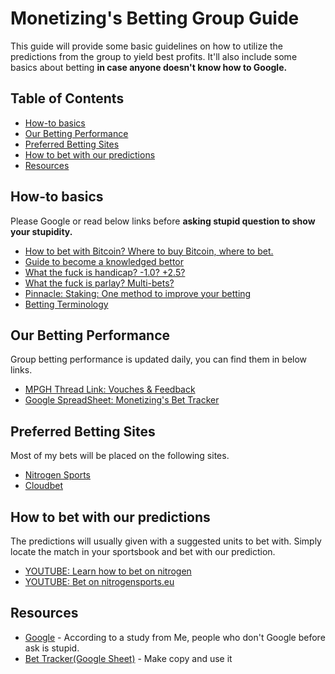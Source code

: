 # Monetizing's Betting Group Guide
This guide will provide some basic guidelines on how to utilize the predictions from the group to yield best profits. It'll also include some basics about betting **in case anyone doesn't know how to Google.**

## Table of Contents
- [How-to basics](#How-to-basics)
- [Our Betting Performance](#our-betting-performance)
- [Preferred Betting Sites](#preferred-betting-sites)
- [How to bet with our predictions](#How-to-bet-with-our-predictions)
- [Resources](#resources)

## How-to basics
Please Google or read below links before **asking stupid question to show your stupidity.**
- [How to bet with Bitcoin? Where to buy Bitcoin, where to bet.](http://www.bettingexpert.com/how-to/bet-with-bitcoins)
- [Guide to become a knowledged bettor](https://www.bettingexpert.com/academy)
- [What the fuck is handicap? -1.0? +2.5?](https://www.pinnacle.com/en/betting-articles/betting-strategy/betting-on-soccer-asian-handicap-markets)
- [What the fuck is parlay? Multi-bets?](https://www.sbo.net/strategy/parlays/)
- [Pinnacle: Staking: One method to improve your betting](https://www.pinnacle.com/en/betting-articles/betting-strategy/staking-one-method-to-improve-your-betting)
- [Betting Terminology](http://www.donbest.com/customers/sports-betting-terminology/)

## Our Betting Performance
Group betting performance is updated daily, you can find them in below links.
- [MPGH Thread Link: Vouches & Feedback](http://www.mpgh.net/forum/showthread.php?t=1196531)
- [Google SpreadSheet: Monetizing's Bet Tracker](https://docs.google.com/spreadsheets/d/13oCd8BKSnViK8hfYTdzMxwnoSjjkka3p62I37kr6CJE/pubhtml?gid=680716412&single=true)

## Preferred Betting Sites
Most of my bets will be placed on the following sites.
- [Nitrogen Sports](https://nitrogensports.eu/r/1450811/)
- [Cloudbet](https://www.cloudbet.com/)

## How to bet with our predictions
The predictions will usually given with a suggested units to bet with. Simply locate the match in your sportsbook and bet with our prediction. 
- [YOUTUBE: Learn how to bet on nitrogen](https://www.youtube.com/watch?v=hoRnuE8_x7I)
- [YOUTUBE: Bet on nitrogensports.eu](https://www.youtube.com/watch?v=Wx4lAlwxAnI)

## Resources
- [Google](http://www.google.com/ncr) - According to a study from Me, people who don't Google before ask is stupid.
- [Bet Tracker(Google Sheet)](https://docs.google.com/spreadsheets/d/1CHth604CgeeaqUPsUhKAOXghzNAzM0GzWsQ1YrPlGE0/edit) - Make copy and use it
